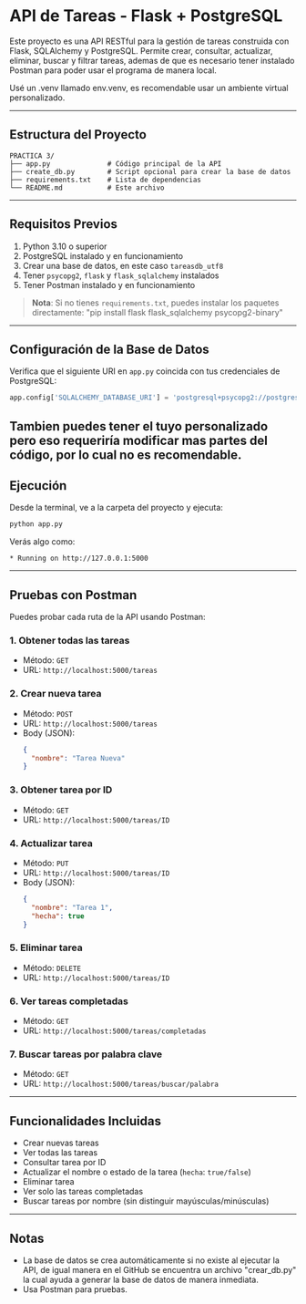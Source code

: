 # API de Tareas - Flask + PostgreSQL

Este proyecto es una API RESTful para la gestión de tareas construida con Flask, SQLAlchemy y PostgreSQL. Permite crear, consultar, actualizar, eliminar, buscar y filtrar tareas, ademas de que es necesario tener instalado Postman para poder usar el programa de manera local. 

Usé un .venv llamado env.venv, es recomendable usar un ambiente virtual personalizado.

---

## Estructura del Proyecto

```
PRACTICA 3/
├── app.py              # Código principal de la API
├── create_db.py        # Script opcional para crear la base de datos
├── requirements.txt    # Lista de dependencias
└── README.md           # Este archivo
```

---

## Requisitos Previos

1. Python 3.10 o superior
2. PostgreSQL instalado y en funcionamiento
3. Crear una base de datos, en este caso `tareasdb_utf8`
4. Tener `psycopg2`, `flask` y `flask_sqlalchemy` instalados
5. Tener Postman instalado y en funcionamiento 

> **Nota**: Si no tienes `requirements.txt`, puedes instalar los paquetes directamente:
"pip install flask flask_sqlalchemy psycopg2-binary"


---

##  Configuración de la Base de Datos

Verifica que el siguiente URI en `app.py` coincida con tus credenciales de PostgreSQL:

```python
app.config['SQLALCHEMY_DATABASE_URI'] = 'postgresql+psycopg2://postgres:postgres@localhost:5433/tareasdb_utf8'
```
Tambien puedes tener el tuyo personalizado pero eso requeriría modificar mas partes del código, por lo cual no es recomendable.
---

##  Ejecución

Desde la terminal, ve a la carpeta del proyecto y ejecuta:

```bash
python app.py
```

Verás algo como:

```
* Running on http://127.0.0.1:5000
```

---

## Pruebas con Postman

Puedes probar cada ruta de la API usando Postman:

### 1. Obtener todas las tareas
- Método: `GET`
- URL: `http://localhost:5000/tareas`

### 2. Crear nueva tarea
- Método: `POST`
- URL: `http://localhost:5000/tareas`
- Body (JSON):
  ```json
  {
    "nombre": "Tarea Nueva"
  }
  ```

### 3. Obtener tarea por ID
- Método: `GET`
- URL: `http://localhost:5000/tareas/ID`

### 4. Actualizar tarea
- Método: `PUT`
- URL: `http://localhost:5000/tareas/ID`
- Body (JSON):
  ```json
  {
    "nombre": "Tarea 1",
    "hecha": true
  }
  ```

### 5. Eliminar tarea
- Método: `DELETE`
- URL: `http://localhost:5000/tareas/ID`

### 6. Ver tareas completadas
- Método: `GET`
- URL: `http://localhost:5000/tareas/completadas`

### 7. Buscar tareas por palabra clave
- Método: `GET`
- URL: `http://localhost:5000/tareas/buscar/palabra`

---

##  Funcionalidades Incluidas

- Crear nuevas tareas
- Ver todas las tareas
- Consultar tarea por ID
- Actualizar el nombre o estado de la tarea (`hecha`: `true/false`)
- Eliminar tarea
- Ver solo las tareas completadas
- Buscar tareas por nombre (sin distinguir mayúsculas/minúsculas)

---

##  Notas

- La base de datos se crea automáticamente si no existe al ejecutar la API, de igual manera en el GitHub se encuentra un archivo "crear_db.py" la cual ayuda a generar la base de datos de manera inmediata.
- Usa Postman para pruebas.
